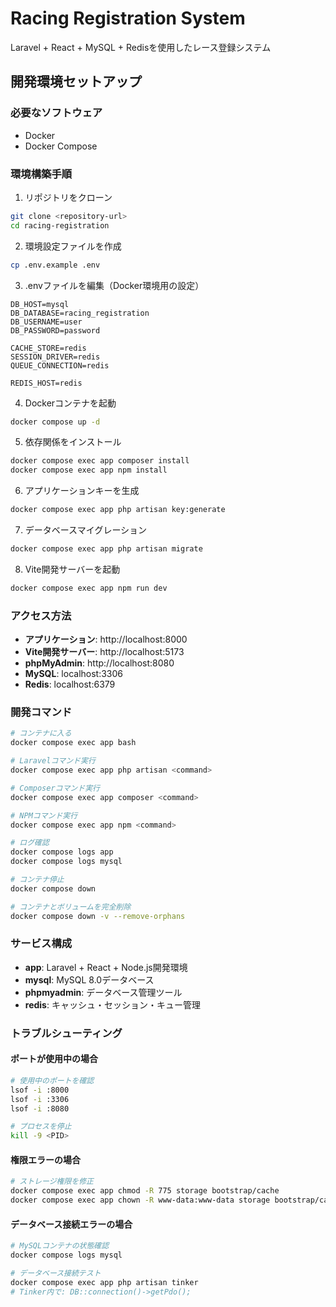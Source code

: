 # Racing Registration System

Laravel + React + MySQL + Redisを使用したレース登録システム

## 開発環境セットアップ

### 必要なソフトウェア
- Docker
- Docker Compose

### 環境構築手順

1. リポジトリをクローン
```bash
git clone <repository-url>
cd racing-registration
```

2. 環境設定ファイルを作成
```bash
cp .env.example .env
```

3. .envファイルを編集（Docker環境用の設定）
```
DB_HOST=mysql
DB_DATABASE=racing_registration
DB_USERNAME=user
DB_PASSWORD=password

CACHE_STORE=redis
SESSION_DRIVER=redis
QUEUE_CONNECTION=redis

REDIS_HOST=redis
```

4. Dockerコンテナを起動
```bash
docker compose up -d
```

5. 依存関係をインストール
```bash
docker compose exec app composer install
docker compose exec app npm install
```

6. アプリケーションキーを生成
```bash
docker compose exec app php artisan key:generate
```

7. データベースマイグレーション
```bash
docker compose exec app php artisan migrate
```

8. Vite開発サーバーを起動
```bash
docker compose exec app npm run dev
```

### アクセス方法

- **アプリケーション**: http://localhost:8000
- **Vite開発サーバー**: http://localhost:5173
- **phpMyAdmin**: http://localhost:8080
- **MySQL**: localhost:3306
- **Redis**: localhost:6379

### 開発コマンド

```bash
# コンテナに入る
docker compose exec app bash

# Laravelコマンド実行
docker compose exec app php artisan <command>

# Composerコマンド実行
docker compose exec app composer <command>

# NPMコマンド実行
docker compose exec app npm <command>

# ログ確認
docker compose logs app
docker compose logs mysql

# コンテナ停止
docker compose down

# コンテナとボリュームを完全削除
docker compose down -v --remove-orphans
```

### サービス構成

- **app**: Laravel + React + Node.js開発環境
- **mysql**: MySQL 8.0データベース
- **phpmyadmin**: データベース管理ツール
- **redis**: キャッシュ・セッション・キュー管理

### トラブルシューティング

#### ポートが使用中の場合
```bash
# 使用中のポートを確認
lsof -i :8000
lsof -i :3306
lsof -i :8080

# プロセスを停止
kill -9 <PID>
```

#### 権限エラーの場合
```bash
# ストレージ権限を修正
docker compose exec app chmod -R 775 storage bootstrap/cache
docker compose exec app chown -R www-data:www-data storage bootstrap/cache
```

#### データベース接続エラーの場合
```bash
# MySQLコンテナの状態確認
docker compose logs mysql

# データベース接続テスト
docker compose exec app php artisan tinker
# Tinker内で: DB::connection()->getPdo();
```
